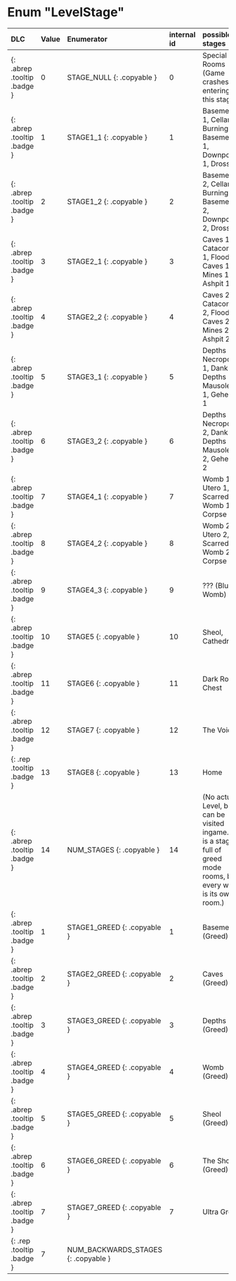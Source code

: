 # Enum "LevelStage"
|DLC|Value| Enumerator|internal id|possible stages|Comment|
|:--|:--|:--|:--|:--|:--|
|[ ](#){: .abrep .tooltip .badge }|0 |STAGE_NULL {: .copyable } | 0 | Special Rooms (Game crashes on entering this stage) | 
|[ ](#){: .abrep .tooltip .badge }|1 |STAGE1_1 {: .copyable } | 1 | Basement 1, Cellar 1, Burning Basement 1, Downpour 1, Dross 1 | 
|[ ](#){: .abrep .tooltip .badge }|2 |STAGE1_2 {: .copyable } | 2 | Basement 2, Cellar 2, Burning Basement 2, Downpour 2, Dross 2 | 
|[ ](#){: .abrep .tooltip .badge }|3 |STAGE2_1 {: .copyable } | 3 | Caves 1, Catacombs 1, Flooded Caves 1, Mines 1, Ashpit 1 | 
|[ ](#){: .abrep .tooltip .badge }|4 |STAGE2_2 {: .copyable } | 4 | Caves 2, Catacombs 2, Flooded Caves 2, Mines 2, Ashpit 2 | 
|[ ](#){: .abrep .tooltip .badge }|5 |STAGE3_1 {: .copyable } | 5 | Depths 1, Necropolis 1, Dank Depths 1, Mausoleum 1, Gehenna 1 | 
|[ ](#){: .abrep .tooltip .badge }|6 |STAGE3_2 {: .copyable } | 6 | Depths 2, Necropolis 2, Dank Depths 2, Mausoleum 2, Gehenna 2 | 
|[ ](#){: .abrep .tooltip .badge }|7 |STAGE4_1 {: .copyable } | 7 | Womb 1, Utero 1, Scarred Womb 1, Corpse 1 | 
|[ ](#){: .abrep .tooltip .badge }|8 |STAGE4_2 {: .copyable } | 8 | Womb 2, Utero 2, Scarred Womb 2, Corpse 2 | 
|[ ](#){: .abrep .tooltip .badge }|9 |STAGE4_3 {: .copyable } | 9 | ??? (Blue Womb) | 
|[ ](#){: .abrep .tooltip .badge }|10 |STAGE5 {: .copyable } | 10 | Sheol, Cathedral | 
|[ ](#){: .abrep .tooltip .badge }|11 |STAGE6 {: .copyable } | 11 | Dark Room, Chest | 
|[ ](#){: .abrep .tooltip .badge }|12 |STAGE7 {: .copyable } | 12 | The Void | 
|[ ](#){: .rep .tooltip .badge }|13 |STAGE8 {: .copyable } | 13  | Home | 
|[ ](#){: .abrep .tooltip .badge }|14 |NUM_STAGES {: .copyable } | 14 | (No actual Level, but can be visited ingame. it is a stage full of greed mode rooms, but every wave is its own room.) | 
|[ ](#){: .abrep .tooltip .badge }|1 |STAGE1_GREED {: .copyable } | 1 | Basement (Greed) | 
|[ ](#){: .abrep .tooltip .badge }|2 |STAGE2_GREED {: .copyable } | 2 | Caves (Greed) | 
|[ ](#){: .abrep .tooltip .badge }|3 |STAGE3_GREED {: .copyable } | 3 | Depths (Greed) | 
|[ ](#){: .abrep .tooltip .badge }|4 |STAGE4_GREED {: .copyable } | 4 | Womb (Greed) | 
|[ ](#){: .abrep .tooltip .badge }|5 |STAGE5_GREED {: .copyable } | 5 | Sheol (Greed) | 
|[ ](#){: .abrep .tooltip .badge }|6 |STAGE6_GREED {: .copyable } | 6 | The Shop (Greed) | 
|[ ](#){: .abrep .tooltip .badge }|7 |STAGE7_GREED {: .copyable } | 7 | Ultra Greed | 
|[ ](#){: .rep .tooltip .badge }|7 |NUM_BACKWARDS_STAGES {: .copyable } |  | 
